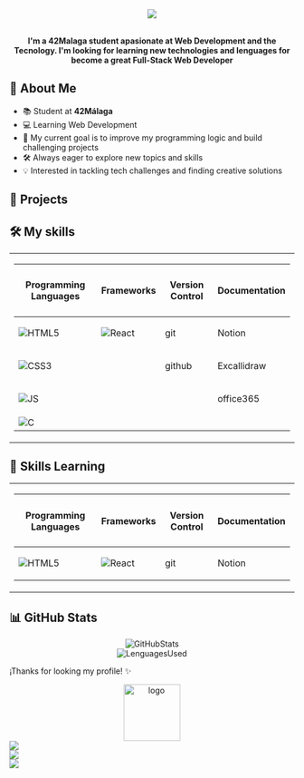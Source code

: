 <!--<h1 align=center>👋 Hi! I'm Rubén Pinazo</h1> -->

<div align=center>
  <img src=https://github.com/user-attachments/assets/755b175a-f322-46ff-b831-55814f8df693 align=center>
</div>



<br>

<p align=center>
  <strong>I'm a 42Malaga student apasionate at Web Development and the Tecnology. I'm looking for learning new technologies and lenguages for become a great Full-Stack Web Developer</strong>
</p>

## 🚀 About Me
- 📚 Student at **42Málaga**
- 💻 Learning Web Development
- 🎯 My current goal is to improve my programming logic and build challenging projects
- 🛠️ Always eager to explore new topics and skills
- 💡 Interested in tackling tech challenges and finding creative solutions

## 🎯 Projects

## 🛠️ My skills
  <table align=center>
     <td>
        <table width="100">
          <thead>
            <tr>
              <th><h4>Programming Languages</h4></th>
              <th><h4>Frameworks</h4></th>
              <th><h4>Version Control</h4></th>
              <th><h4>Documentation</h4></th>
            </tr>
          </thead>
          <tbody>
            <tr>
                <td><img src="https://img.shields.io/badge/html5-%23E34F26.svg?style=for-the-badge&logo=html5&logoColor=white" alt="HTML5"></td>
                <td><img src="https://img.shields.io/badge/react-%2320232a.svg?style=for-the-badge&logo=react&logoColor=%2361DAFB" alt="React"></td>
                <td><p>git</p></td>
                <td><p>Notion</p></td>
            </tr>
            <tr>
                <td><img src="https://img.shields.io/badge/css3-%231572B6.svg?style=for-the-badge&logo=css3&logoColor=white" alt="CSS3"></td>
                <td></td>
                <td><p>github</p></td>
                <td><p>Excallidraw</p></td>
            </tr>
            <tr>
                <td><img src="https://img.shields.io/badge/javascript-%23323330.svg?style=for-the-badge&logo=javascript&logoColor=%23F7DF1E" alt="JS"></td>
                <td></td>
                <td></td>
                <td><p>office365</p></td>
            </tr>
            <tr>
                <td><img src="https://img.shields.io/badge/c-%2300599C.svg?style=for-the-badge&logo=c&logoColor=white" alt="C"></td>
                <td></td>
                <td></td>
                <td></td>
            </tr>
          </tbody>
        </table>
    </td>
  </table>

## 🧠 Skills Learning
<table align=center>
     <td>
        <table width="100">
          <thead>
            <tr>
              <th><h4>Programming Languages</h4></th>
              <th><h4>Frameworks</h4></th>
              <th><h4>Version Control</h4></th>
              <th><h4>Documentation</h4></th>
            </tr>
          </thead>
          <tbody>
            <tr>
                <td><img src="https://img.shields.io/badge/html5-%23E34F26.svg?style=for-the-badge&logo=html5&logoColor=white" alt="HTML5"></td>
                <td><img src="https://img.shields.io/badge/react-%2320232a.svg?style=for-the-badge&logo=react&logoColor=%2361DAFB" alt="React"></td>
                <td><p>git</p></td>
                <td><p>Notion</p></td>
            </tr>
            </tbody>
        </table>
    </td>
  </table>

## 📊 GitHub Stats
<div align=center>
  <img src="https://github-readme-stats.vercel.app/api?username=rubenpr13&show_icons=true&theme=radical" alt=GitHubStats>
  <br>
  <img src="https://github-readme-stats.vercel.app/api/top-langs/?username=rubenpr13&layout=compact&theme=radical" alt=LenguagesUsed>
</div>

¡Thanks for looking my profile! ✨ 

<div align=center>
  <img src=https://github.com/user-attachments/assets/ed0f2267-862f-4877-8a44-2008fae94c2b alt=logo align=center heigth=100 width=100> 
</div>

<div>
  <div>
    <img src=https://img.shields.io/badge/Gmail-D14836?style=for-the-badge&logo=gmail&logoColor=white>
  </div>
  <div>
    <img src=https://img.shields.io/badge/Instagram-E4405F?style=for-the-badge&logo=instagram&logoColor=white>
  </div>
  <div>
    <img src=https://img.shields.io/badge/LinkedIn-0077B5?style=for-the-badge&logo=linkedin&logoColor=white>
  </div>
</div>
